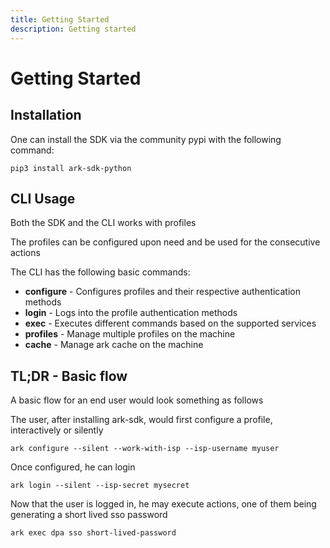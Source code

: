 ```yaml
---
title: Getting Started
description: Getting started
---
```


# Getting Started

## Installation

One can install the SDK via the community pypi with the following command:
```shell
pip3 install ark-sdk-python
```

## CLI Usage

Both the SDK and the CLI works with profiles

The profiles can be configured upon need and be used for the consecutive actions

The CLI has the following basic commands:

- <b>configure</b> - Configures profiles and their respective authentication methods
- <b>login</b> - Logs into the profile authentication methods
- <b>exec</b> - Executes different commands based on the supported services
- <b>profiles</b> - Manage multiple profiles on the machine
- <b>cache</b> - Manage ark cache on the machine


## TL;DR - Basic flow

A basic flow for an end user would look something as follows

The user, after installing ark-sdk, would first configure a profile, interactively or silently

```shell
ark configure --silent --work-with-isp --isp-username myuser
```

Once configured, he can login
```shell
ark login --silent --isp-secret mysecret
```

Now that the user is logged in, he may execute actions, one of them being generating a short lived sso password
```shell
ark exec dpa sso short-lived-password
```
